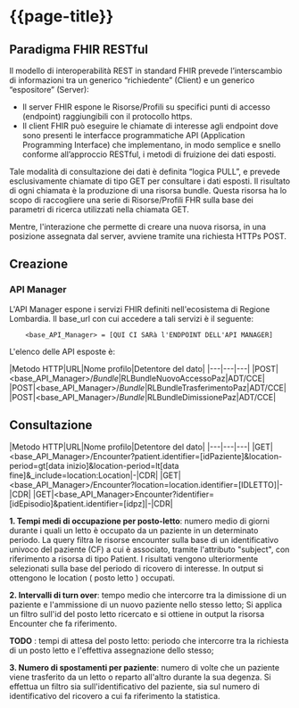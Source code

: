 # {{page-title}}

## Paradigma FHIR RESTful
Il modello di interoperabilità REST in standard FHIR prevede l’interscambio di informazioni tra un generico “richiedente” (Client) e un generico “espositore” (Server): 

- Il server FHIR espone le Risorse/Profili su specifici punti di accesso (endpoint) raggiungibili con il protocollo https. 
- Il client FHIR può eseguire le chiamate di interesse agli endpoint dove sono presenti le interfacce programmatiche API (Application Programming Interface) che implementano, in modo semplice e snello conforme all’approccio RESTful, i metodi di fruizione dei dati esposti. 

Tale modalità di consultazione dei dati è definita “logica PULL”, e prevede esclusivamente chiamate di tipo GET per consultare i dati esposti. Il risultato di ogni chiamata è la produzione di una risorsa bundle. Questa risorsa ha lo scopo di raccogliere una serie di Risorse/Profili FHR sulla base dei parametri di ricerca utilizzati nella chiamata GET. 

Mentre, l'interazione che permette di creare una nuova risorsa, in una posizione assegnata dal server, avviene tramite una richiesta HTTPs POST.

## Creazione
### API Manager
L'API Manager espone i servizi FHIR definiti nell'ecosistema di Regione Lombardia. Il base_url con cui accedere a tali servizi è il seguente:
 
        <base_API_Manager> = [QUI CI SARà l'ENDPOINT DELL'API MANAGER]
  

L'elenco delle API esposte è:

|Metodo HTTP|URL|Nome profilo|Detentore del dato|
|---|---|---|
|POST|<base_API_Manager>/_Bundle_|RLBundleNuovoAccessoPaz|ADT/CCE|
|POST|<base_API_Manager>/_Bundle_|RLBundleTrasferimentoPaz|ADT/CCE|
|POST|<base_API_Manager>/_Bundle_|RLBundleDimissionePaz|ADT/CCE|

## Consultazione


|Metodo HTTP|URL|Nome profilo|Detentore del dato|
|---|---|---|
|GET|<base_API_Manager>/Encounter?patient.identifier=[idPaziente]&location-period=gt[data inizio]&location-period=lt[data fine]&_include=location:Location|-|CDR|
|GET|<base_API_Manager>/Encounter?location=location.identifier=[IDLETTO]|-|CDR|
|GET|<base_API_Manager>Encounter?identifier=[idEpisodio]&patient.identifier=[idpz]|-|CDR|


**1. Tempi medi di occupazione per posto-letto**: numero medio di giorni durante i quali un letto è occupato da un paziente in un determinato periodo.
La query filtra le risorse encounter sulla base di un identificativo univoco del paziente (CF) a cui è associato, tramite l'attributo "subject", con riferimento a risorsa di tipo Patient. I risultati vengono ulteriormente selezionati sulla base del periodo di ricovero di interesse. In output si ottengono le location ( posto letto ) occupati.

**2. Intervalli di turn over**: tempo medio che intercorre tra la dimissione di un paziente e l'ammissione di un nuovo paziente nello stesso letto;
Si applica un filtro sull'id del posto letto ricercato e si ottiene in output la risorsa Encounter che fa riferimento.

**TODO** : tempi di attesa del posto letto: periodo che intercorre tra la richiesta di un posto letto e l'effettiva assegnazione dello stesso; 

**3. Numero di spostamenti per paziente**: numero di volte che un paziente viene trasferito da un letto o reparto all'altro durante la sua degenza. Si effettua un filtro sia sull'identificativo del paziente, sia sul numero di identificativo del ricovero a cui fa riferimento la statistica.
